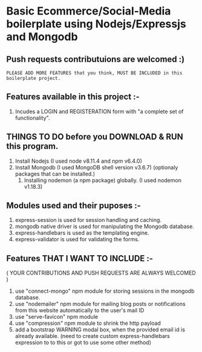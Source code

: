 # Basic Ecommerce/Social-Media boilerplate using Nodejs/Expressjs and Mongodb

## Push requests contributuions are welcomed  :) 
    PLEASE ADD MORE FEATURES that you think, MUST BE INCLUDED in this boilerplate project.

## Features available in this project :-
1. Incudes a LOGIN and REGISTERATION form with "a complete set of functionality".

## THINGS TO DO before you DOWNLOAD & RUN this program.
1. Install Nodejs (I used node v8.11.4 and npm v6.4.0)
2. Install Mongodb (I used MongoDB shell version v3.6.7)
    (optionaly packages that can be installed.)
    1. Installing nodemon (a npm package) globally.
    (I used nodemon v1.18.3)

## Modules used and their puposes :-
1. express-session is used for session handling and caching.
2. mongodb native driver is used for manipulating the Mongodb database.
3. express-handlebars is used as the templating engine.
4. express-validator is used for validating the forms.

## Features THAT I WANT TO INCLUDE :-
( YOUR CONTRIBUTIONS AND PUSH REQUESTS ARE ALWAYS WELCOMED )
1. use "connect-mongo" npm module for storing sessions in the mongodb database.
2. use "nodemailer" npm module for mailing blog posts or notifications 
   from this website automatically to the user's mail ID 
3. use "serve-favicon" npm module
4. use "compression" npm module to shrink the http payload
5. add a bootstrap WARNING modal box, when the provided email id is already available.
   (need to create custom express-handlebars expression to to this or got to use some other method)
